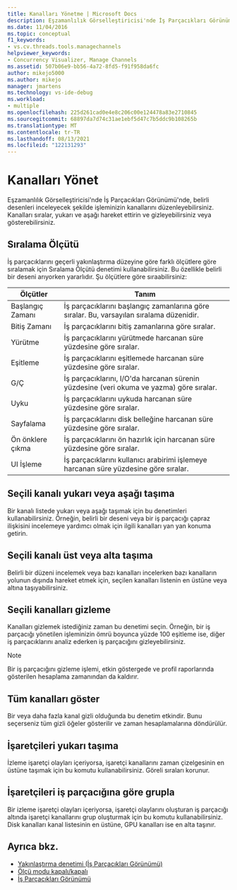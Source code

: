 ```yaml
---
title: Kanalları Yönetme | Microsoft Docs
description: Eşzamanlılık Görselleştiricisi'nde İş Parçacıkları Görünümü'nde belirli desenleri inceleyecek şekilde sürecinizin kanallarını nasıl düzenleyebilirsiniz?
ms.date: 11/04/2016
ms.topic: conceptual
f1_keywords:
- vs.cv.threads.tools.managechannels
helpviewer_keywords:
- Concurrency Visualizer, Manage Channels
ms.assetid: 507b06e9-bb56-4a72-8fd5-f91f958da6fc
author: mikejo5000
ms.author: mikejo
manager: jmartens
ms.technology: vs-ide-debug
ms.workload:
- multiple
ms.openlocfilehash: 225d261cad0e4e8c206c00e124478a83e2710845
ms.sourcegitcommit: 68897da7d74c31ae1ebf5d47c7b5ddc9b108265b
ms.translationtype: MT
ms.contentlocale: tr-TR
ms.lasthandoff: 08/13/2021
ms.locfileid: "122131293"
---
```

# <a name="manage-channels"></a>Kanalları Yönet
Eşzamanlılık  Görselleştiricisi'nde İş Parçacıkları Görünümü'nde, belirli desenleri inceleyecek şekilde işleminizin kanallarını düzenleyebilirsiniz. Kanalları sıralar, yukarı ve aşağı hareket ettirin ve gizleyebilirsiniz veya gösterebilirsiniz.

## <a name="sort-by"></a>Sıralama Ölçütü
 İş parçacıklarını geçerli yakınlaştırma düzeyine göre farklı ölçütlere göre sıralamak için Sıralama Ölçütü denetimi kullanabilirsiniz. Bu özellikle belirli bir deseni arıyorken yararlıdır. Şu ölçütlere göre sıraabilirsiniz:

|Ölçütler|Tanım|
|--------------|----------------|
|Başlangıç Zamanı|İş parçacıklarını başlangıç zamanlarına göre sıralar. Bu, varsayılan sıralama düzenidir.|
|Bitiş Zamanı|İş parçacıklarını bitiş zamanlarına göre sıralar.|
|Yürütme|İş parçacıklarını yürütmede harcanan süre yüzdesine göre sıralar.|
|Eşitleme|İş parçacıklarını eşitlemede harcanan süre yüzdesine göre sıralar.|
|G/Ç|İş parçacıklarını, I/O'da harcanan sürenin yüzdesine (veri okuma ve yazma) göre sıralar.|
|Uyku|İş parçacıklarını uykuda harcanan süre yüzdesine göre sıralar.|
|Sayfalama|İş parçacıklarını disk belleğine harcanan süre yüzdesine göre sıralar.|
|Ön önklere çıkma|İş parçacıklarını ön hazırlık için harcanan süre yüzdesine göre sıralar.|
|UI İşleme|İş parçacıklarını kullanıcı arabirimi işlemeye harcanan süre yüzdesine göre sıralar.|

## <a name="move-selected-channel-up-or-down"></a>Seçili kanalı yukarı veya aşağı taşıma
 Bir kanalı listede yukarı veya aşağı taşımak için bu denetimleri kullanabilirsiniz. Örneğin, belirli bir deseni veya bir iş parçacığı çapraz ilişkisini incelemeye yardımcı olmak için ilgili kanalları yan yan konuma getirin.

## <a name="move-selected-channel-to-top-or-bottom"></a>Seçili kanalı üst veya alta taşıma
 Belirli bir düzeni incelemek veya bazı kanalları incelerken bazı kanalların yolunun dışında hareket etmek için, seçilen kanalları listenin en üstüne veya altına taşıyabilirsiniz.

## <a name="hide-selected-channels"></a>Seçili kanalları gizleme
 Kanalları gizlemek istediğiniz zaman bu denetimi seçin. Örneğin, bir iş parçacığı yönetilen işleminizin ömrü boyunca yüzde 100 eşitleme ise, diğer iş parçacıklarını analiz ederken iş parçacığını gizleyebilirsiniz.

> [!NOTE]
> Bir iş parçacığını gizleme işlemi, etkin göstergede ve profil raporlarında gösterilen hesaplama zamanından da kaldırır.

## <a name="show-all-channels"></a>Tüm kanalları göster
 Bir veya daha fazla kanal gizli olduğunda bu denetim etkindir. Bunu seçerseniz tüm gizli öğeler gösterilir ve zaman hesaplamalarına döndürülür.

## <a name="move-markers-to-top"></a>İşaretçileri yukarı taşıma
 İzleme işaretçi olayları içeriyorsa, işaretçi kanallarını zaman çizelgesinin en üstüne taşımak için bu komutu kullanabilirsiniz. Göreli sıraları korunur.

## <a name="group-markers-by-thread"></a>İşaretçileri iş parçacığına göre grupla
 Bir izleme işaretçi olayları içeriyorsa, işaretçi olaylarını oluşturan iş parçacığı altında işaretçi kanallarını grup oluşturmak için bu komutu kullanabilirsiniz.  Disk kanalları kanal listesinin en üstüne, GPU kanalları ise en alta taşınır.

## <a name="see-also"></a>Ayrıca bkz.
- [Yakınlaştırma denetimi (İş Parçacıkları Görünümü)](../profiling/zoom-control-threads-view.md)
- [Ölçü modu kapalı/kapalı](../profiling/measure-mode-on-off.md)
- [İş Parçacıkları Görünümü](../profiling/threads-view-parallel-performance.md)